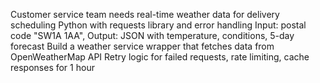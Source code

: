 Customer service team needs real-time weather data for delivery scheduling
Python with requests library and error handling
Input: postal code "SW1A 1AA", Output: JSON with temperature, conditions, 5-day forecast
Build a weather service wrapper that fetches data from OpenWeatherMap API
Retry logic for failed requests, rate limiting, cache responses for 1 hour